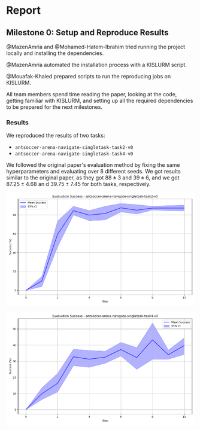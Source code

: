# Report

## Milestone 0: Setup and Reproduce Results

@MazenAmria and @Mohamed-Hatem-Ibrahim tried running the project locally and installing the dependencies.

@MazenAmria automated the installation process with a KISLURM script.

@Mouafak-Khaled prepared scripts to run the reproducing jobs on KISLURM.

All team members spend time reading the paper, looking at the code, getting familiar with KISLURM, and setting up all the required dependencies to be prepared for the next milestones.

### Results

We reproduced the results of two tasks:

- `antsoccer-arena-navigate-singletask-task2-v0`
- `antsoccer-arena-navigate-singletask-task4-v0`

We followed the original paper's evaluation method by fixing the same hyperparameters and evaluating over 8 different seeds. We got results similar to the original paper, as they got $88 \pm 3$ and $39 \pm 6$, and we got $87.25 \pm 4.68$ an d $39.75 \pm 7.45$ for both tasks, respectively.

![](antsoccer-arena-navigate-singletask-task2-v0_success_plot.png)

![](antsoccer-arena-navigate-singletask-task4-v0_success_plot.png)
